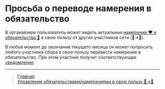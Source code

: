 # Просьба о переводе намерения в обязательство

В органайзере пользователь может видеть актуальные [намерения ❤️ и обязательства 🤝](../glossary/glossary.md) в свою пользу от других участников сети (👥->👤).

В любой момент до окончания текущего месяца он может попросить любого участника сбора в свою пользу перевести намерение в обязательство. При этом участник получит соответствующее [уведомление](../notifications/request_for_translation.md).

---
> [Главная](../index.md)  
> [Управление обязательствами/намерениями в свою пользу 👥->👤](../actions/show_int_obl_for_me.md)
